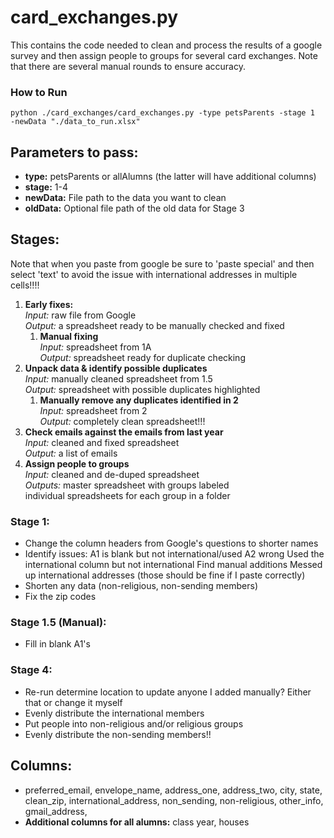 # card_exchanges.py
This contains the code needed to clean and process the results of a google survey and then assign people to groups for several card exchanges. Note that there are several manual rounds to ensure accuracy. 

### How to Run
`python ./card_exchanges/card_exchanges.py -type petsParents -stage 1  -newData "./data_to_run.xlsx"`

## Parameters to pass:
* **type:** petsParents or allAlumns (the latter will have additional columns)
* **stage:** 1-4
* **newData:** File path to the data you want to clean
* **oldData:** Optional file path of the old data for Stage 3

## Stages:
Note that when you paste from google be sure to 'paste special' and then select 'text' 
		to avoid the issue with international addresses in multiple cells!!!!
1) **Early fixes:**  
*Input:* raw file from Google  
*Output:* a spreadsheet ready to be manually checked and fixed 
	1) **Manual fixing**  
	*Input:* spreadsheet from 1A  
	*Output:* spreadsheet ready for duplicate checking
2) **Unpack data & identify possible duplicates**  
	*Input:* manually cleaned spreadsheet from 1.5  
	*Output:* spreadsheet with possible duplicates highlighted
	1) **Manually remove any duplicates identified in 2**  
	*Input:* spreadsheet from 2  
	*Output:* completely clean spreadsheet!!!
3) **Check emails against the emails from last year**  
	*Input:* cleaned and fixed spreadsheet  
	*Output:* a list of emails 
4) **Assign people to groups**  
	*Input:* cleaned and de-duped spreadsheet  
	*Outputs:* master spreadsheet with groups labeled  
			individual spreadsheets for each group in a folder

### Stage 1:
* Change the column headers from Google's questions to shorter names
* Identify issues:
	A1 is blank but not international/used A2 wrong
	Used the international column but not international
	Find manual additions
	Messed up international addresses (those should be fine if I paste correctly)
* Shorten any data (non-religious, non-sending members)
* Fix the zip codes

### Stage 1.5 (Manual):
* Fill in blank A1's

### Stage 4:
* Re-run determine location to update anyone I added manually? Either that or change it 
	myself
* Evenly distribute the international members
* Put people into non-religious and/or religious groups
* Evenly distribute the non-sending members!!

## Columns: 
* preferred_email, envelope_name, address_one, address_two, city, state, clean_zip, international_address, non_sending, non-religious, other_info, gmail_address,
* **Additional columns for all alumns:** class year, houses	







